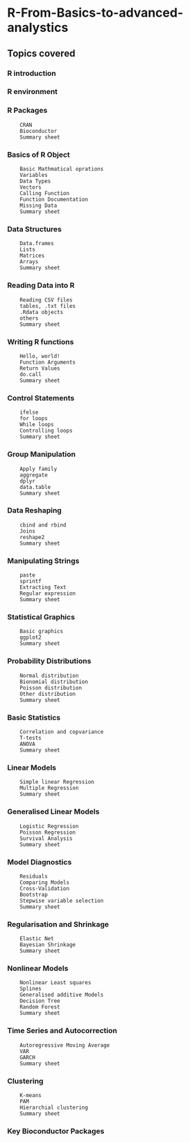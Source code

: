 # R-From-Basics-to-advanced-analystics
## Topics covered
### R introduction
### R environment
### R Packages
        CRAN
        Bioconductor
        Summary sheet
### Basics of R Object
        Basic Mathmatical oprations
        Variables
        Data Types
        Vectors
        Calling Function
        Function Documentation
        Missing Data
        Summary sheet
### Data Structures
        Data.frames
        Lists
        Matrices
        Arrays
        Summary sheet
### Reading Data into R
        Reading CSV files
        tables, .txt files
        .Rdata objects
        others
        Summary sheet
### Writing R functions
        Hello, world!
        Function Arguments
        Return Values
        do.call
        Summary sheet
### Control Statements
        ifelse
        for loops
        While loops
        Controlling loops
        Summary sheet
### Group Manipulation
        Apply family
        aggregate
        dplyr
        data.table
        Summary sheet
### Data Reshaping
        cbind and rbind
        Joins
        reshape2
        Summary sheet
### Manipulating Strings
        paste
        sprintf
        Extracting Text
        Regular expression
        Summary sheet
### Statistical Graphics
        Basic graphics
        ggplot2
        Summary sheet
### Probability Distributions
        Normal distribution
        Bionomial distribution
        Poisson distribution
        Other distribution
        Summary sheet
### Basic Statistics
        Correlation and copvariance
        T-tests
        ANOVA
        Summary sheet
### Linear Models
        Simple linear Regression
        Multiple Regression
        Summary sheet
### Generalised Linear Models
        Logistic Regression
        Poisson Regression
        Survival Analysis
        Summary sheet
### Model Diagnostics
        Residuals
        Comparing Models
        Cross-Validation
        Bootstrap
        Stepwise variable selection
        Summary sheet
### Regularisation and Shrinkage
        Elastic Net
        Bayesian Shrinkage
        Summary sheet
### Nonlinear Models
        Nonlinear Least squares
        Splines
        Generalised additive Models
        Decision Tree
        Random Forest
        Summary sheet
### Time Series and Autocorrection
        Autoregressive Moving Average
        VAR
        GARCH
        Summary sheet
### Clustering
        K-means
        PAM
        Hierarchial clustering
        Summary sheet
### Key Bioconductor Packages

